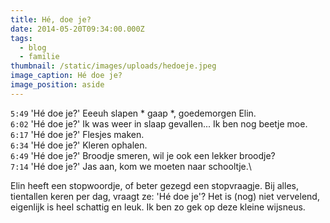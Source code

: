 ```yaml
---
title: Hé, doe je?
date: 2014-05-20T09:34:00.000Z
tags:
  - blog
  - familie
thumbnail: /static/images/uploads/hedoeje.jpeg
image_caption: Hé doe je?
image_position: aside
---
```

`5:49` 'Hé doe je?' Eeeuh slapen * gaap *, goedemorgen Elin.\
`6:02` 'Hé doe je?' Ik was weer in slaap gevallen... Ik ben nog beetje moe.\
`6:17` 'Hé doe je?' Flesjes maken.\
`6:34` 'Hé doe je?' Kleren ophalen.\
`6:49` 'Hé doe je?' Broodje smeren, wil je ook een lekker broodje?\
`7:14` 'Hé doe je?' Jas aan, kom we moeten naar schooltje.\

Elin heeft een stopwoordje, of beter gezegd een stopvraagje. Bij alles, tientallen keren per dag, vraagt ze: 'Hé doe je'? Het is (nog) niet vervelend, eigenlijk is heel schattig en leuk. Ik ben zo gek op deze kleine wijsneus.
